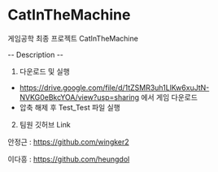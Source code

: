 # CatInTheMachine

게임공학 최종 프로젝트 CatInTheMachine



-- Description -- 



1. 다운로드 및 실행

 - https://drive.google.com/file/d/1tZSMR3uh1LlKw6xuJtN-NVKG0eBkcYOA/view?usp=sharing 에서 게임 다운로드
 - 압축 해제 후 Test_Test 파일 실행





2. 팀원 깃허브 Link



안정근 : https://github.com/wingker2



이다흥 : https://github.com/heungdol
